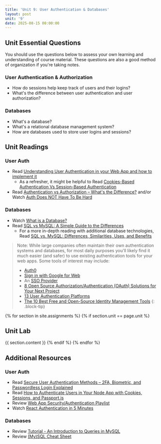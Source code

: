 ```yaml
---
title: 'Unit 9: User Authentication & Databases'
layout: post
unit: '9'
date: 2025-08-15 00:00:00
---
```


## Unit Essential Questions
You should use the questions below to assess your own learning and understanding of course material. These questions are also a good method of organization if you're taking notes.

### User Authentication & Authorization
- How do sessions help keep track of users and their logins?
- What's the difference between user authentication and user authorization?

### Databases
- What's a database?
- What's a relational database management system?
- How are databases used to store user logins and sessions?

## Unit Readings
### User Auth
- Read [Understanding User Authentication in your Web App and how to implement it](https://medium.com/@albert.kim/understanding-user-authentication-in-your-web-app-and-how-to-implement-it-part-1-the-high-level-ab91336ab77c)
	- As a refresher, it might be helpful to Read [Cookies-Based Authentication Vs Session-Based Authentication](https://dev.to/emmykolic/cookies-based-authentication-vs-session-based-authentication-1f6)
- Read [Authentication vs Authorization – What's the Difference?](https://www.freecodecamp.org/news/whats-the-difference-between-authentication-and-authorisation/) and/or Watch [Auth Does NOT Have To Be Hard](https://www.youtube.com/watch?v=mL8EuL7jSbg)


### Databases
- Watch [What is a Database?](https://www.youtube.com/watch?v=hRulZhTtUTg)
- Read [SQL vs MySQL: A Simple Guide to the Differences](https://www.dataquest.io/blog/sql-vs-mysql/)
	- For a more in-depth reading with additional database technologies, Read [SQL vs. MySQL: Differences, Similarities, Uses, and Benefits](https://www.coursera.org/articles/sql-vs-mysql)

> Note: While large companies often maintain their own authentication systems and databases, for most daily purposes you'll likely find it much easier (and safer) to use existing authentication tools for your web apps. Some tools of interest may include:
> - [Auth0](https://auth0.com)
> - [Sign in with Google for Web](https://developers.google.com/identity/gsi/web/guides/overview)
> - An [SSO Provider](https://en.wikipedia.org/wiki/List_of_single_sign-on_implementations)
> - [8 Open Source Authorization/Authentication (OAuth) Solutions for Your Next Project](https://geekflare.com/open-source-oauth-solutions/)
> - [13 User Authentication Platforms](https://geekflare.com/user-authentication-platforms/)
> - [The 10 Best Free and Open-Source Identity Management Tools](https://solutionsreview.com/identity-management/the-best-free-and-open-source-identity-management-tools/)
{: .block-tip}

{% for section in site.assignments %}
{% if section.unit == page.unit %}
## Unit Lab
{{ section.content }}
{% endif %}
{% endfor %}

## Additional Resources
### User Auth
- Read [Secure User Authentication Methods – 2FA, Biometric, and Passwordless Login Explained](https://www.freecodecamp.org/news/user-authentication-methods-explained/)
- Read [How to Authenticate Users in Your Node App with Cookies, Sessions, and Passport.js](https://www.freecodecamp.org/news/authenticate-users-node-app/)
- Review [Web App Security/Authentication Playlist](https://www.youtube.com/playlist?list=PLZlA0Gpn_vH9yI1hwDVzWqu5sAfajcsBQ)
- Watch [React Authentication in 5 Minutes](https://www.youtube.com/watch?v=vFHGDaMO-0M)

### Databases
- Review [Tutorial - An Introduction to Queries in MySQL](https://www.digitalocean.com/community/tutorials/introduction-to-queries-mysql)
- Review [(My)SQL Cheat Sheet](https://cusack.hope.edu/ShowFiles/SQL/CheatSheet/SQLCheatSheet.html)

<!-- FEEDBACK
A weakness on the other hand would be the lack of hands-on learning, specifically for databases. This unit contains extremely useful information which is why having a dedicated assignment for this would be super helpful to learn more.

I think it could've been good to have maybe an extra credit exercise or a lecture to motivate people to look into the material - I read about it a lot because I'm interested in web dev but maybe that would be nice!

I loved that this unit wasn't too long, and discussed key topics (especially authentication and authorization)! In terms of databases though, I think more sources can be provided on databases beyond MySQL.

However, since this is my first time learning about these topics, I think it would be even better to have more hands-on activities to practice what I’ve learned. Interactive exercises or practice problems would make it easier to understand and remember the information.

Although I appreciated the break from a lab assignment, I think a lab could’ve been good practice for this week’s assignments instead of just reading content. 

The unit's strengths include its wide range of resources and focus on practical application. The different readings, videos, and tutorials help us understand user authentication and databases. However, the long list of resources can be overwhelming, making it hard to know which ones are most important. Also, the unit could improve by adding more interactive elements, like quizzes or coding exercises, to better reinforce the material.

It was good. One suggestion I have is it would be better to show the importance of proper user authentication.

On the other hand, I think we needed more hands-on exercises by including the implementation in one of the lab assignments. It might have been beneficial to dive deeper into modern authentication tools. 

I think this unit was good, could use some more examples of databases and their uses.

I liked this unit's topics a lot; I found user login and authentication to be a very interesting topic. An issue I had was that I didn't quite grasp the information in this topic and I thought a lot of the resources given were surface-level, and had to resort to a lot of other resources, such as ones other classmates posted in Piazza to quite understand what was going on.

While SQL and MySQL were covered, the unit could have benefited from more information on NoSQL databases for comparison.

The information was good for learning about user authentication and databases, but it may have been helpful to have more hands-on experience with the material as we have had in previous units.

The topics are good, but I think practical examples would be helpful again. Also some of the resources seem a bit questionable/high level. (like is SQL vs MySQL really a confusion?)

    I liked the readings and videos that were provided for this unit. I actually took a course that used a little SQL and we didn't have time to get into MySQL so I liked that in this lab the difference between the two were explained. 

I don't think much could use improvement but maybe a live demo would be nice. 

However, I wish we could have maybe had a more in depth tutorial on how to apply this stuff to a website.

I do feel like the final project makes it tough to apply some of this stuff

My one critique is that I think there could have been more practice with SQL, because I think the language starts to make much more sense when you start working with practice databases. Other than that, everything was great. 

I think one improvement could be adding more tutorials on authentication through different frameworks.

Not really a weakness but having a class lecture relating to the content would have been a nice plus.

One thing that could use improvement, is that for the entire course, it would be nice if the course included a series showing how an example site is gradually improved each week. New concepts from each unit, like user authentication for this week, could be added to the site step by step. This would make the material feel more concrete and help solidify my understanding through practical examples, rather than just abstract explanations.

I liked the topics of this week's unit. However, I wish there was more hands on practice with them like a demo, especially since my app didn't need a database or user authentication functionality  so I would not get to implement them in my final project. 

I liked that there are many checkpoints to ensure that we stay up to date with our website. The discussion page to post website was also very helpful to hear what others have to say about my current website. 

It is good to see the material involves some backend work to make the website more functional and robust, but I feel it may not be enough if some students really want to integrate this into their projects as backend is kind of out of scope and may requires more-than-one-week work. But still good to see them mentioned.
-->
